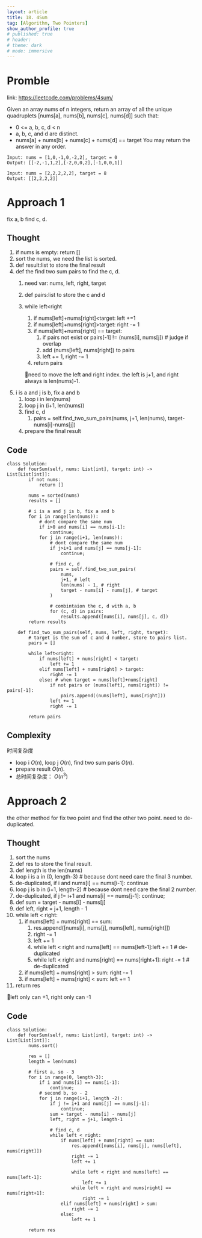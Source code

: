 ```yaml
---
layout: article
title: 18. 4Sum
tag: [Algorithm, Two Pointers]
show_author_profile: true
# published: true
# header:
# theme: dark
# mode: immersive
---
```


# Promble

link: https://leetcode.com/problems/4sum/

Given an array nums of n integers, return an array of all the unique quadruplets [nums[a], nums[b], nums[c], nums[d]] such that:

- 0 <= a, b, c, d < n
- a, b, c, and d are distinct.
- nums[a] + nums[b] + nums[c] + nums[d] == target
You may return the answer in any order.

```
Input: nums = [1,0,-1,0,-2,2], target = 0
Output: [[-2,-1,1,2],[-2,0,0,2],[-1,0,0,1]]
```

```
Input: nums = [2,2,2,2,2], target = 8
Output: [[2,2,2,2]]
```

# Approach 1

fix a, b find c, d.

## Thought

1. if nums is empty: return []
2. sort the nums, we need the list is sorted.
3. def result:list to store the final result
4. def the find two sum pairs to find the c, d.
   1. need var: nums, left, right, target 
   2. def pairs:list to store the c and d 
   3. while left<right
      1. if nums[left]+nums[right]<target: left +=1
      2. if nums[left]+nums[right]>target: right -= 1
      3. if nums[left]+nums[right] == target:
         1. if pairs not exist or pairs[-1] != (nums[i], nums[j]) # judge if overlap
         2. add (nums[left], nums[right]) to pairs
         3. left += 1, right -= 1
      4. return pairs

        📓need to move the left and right index. the left is j+1, and right always is len(nums)-1.
5. i is a and j is b, fix a and b 
   1. loop i in len(nums)
   2. loop j in (i+1, len(nums))
   3. find c, d
      1. pairs = self.find_two_sum_pairs(nums, j+1, len(nums), target-nums[i]-nums[j])
   4. prepare the final result 


## Code 

```
class Solution:
    def fourSum(self, nums: List[int], target: int) -> List[List[int]]:
        if not nums:
            return [] 

        nums = sorted(nums)
        results = []

        # i is a and j is b, fix a and b
        for i in range(len(nums)):
            # dont compare the same num
            if i>0 and nums[i] == nums[i-1]:
                continue;
            for j in range(i+1, len(nums)):
                # dont compare the same num
                if j>i+1 and nums[j] == nums[j-1]:
                    continue;

                # find c, d
                pairs = self.find_two_sum_pairs(
                    nums,
                    j+1, # left 
                    len(nums) - 1, # right 
                    target - nums[i] - nums[j], # target 
                )

                # combintaion the c, d with a, b
                for (c, d) in pairs:
                    results.append([nums[i], nums[j], c, d])
        return results 

    def find_two_sum_pairs(self, nums, left, right, target):
        # target is the sum of c and d number, store to pairs list.
        pairs = []

        while left<right:
            if nums[left] + nums[right] < target:
                left += 1
            elif nums[left] + nums[right] > target:
                right -= 1 
            else: # when target = nums[left]+nums[right]
                if not pairs or (nums[left], nums[right]) != pairs[-1]:
                    pairs.append((nums[left], nums[right]))
                left += 1 
                right -= 1

        return pairs 

```

## Complexity

时间复杂度

- loop i $O(n)$, loop j $O(n)$, find two sum paris $O(n)$.
- prepare result $O(n)$.
- 总时间复杂度： $O(n^3)$

# Approach 2

the other method for fix two point and find the other two point.
need to de-duplicated.

## Thought 

1. sort the nums 
2. def res to store the final result.
3. def length is the len(nums)
4. loop i is a in (0, length-3) # because dont need care the final 3 number.
5. de-duplicated, if i and nums[i] == nums[i-1]: continue
6. loop j is b in (i+1, length-2) # because dont need care the final 2 number.
7. de-duplicated, if j != i+1 and nums[i] == nums[j-1]: continue;
8. def sum = target - nums[i] - nums[j]
9. def left, right = j+1, length - 1
10. while left < right:
    1.  if nums[left] + nums[right] == sum:
        1.  res.append([nums[i], nums[j], nums[left], nums[right]])
        2. right -= 1
        3. left += 1
        4. while left < right and nums[left] == nums[left-1]:left += 1 # de-duplicated
        5. while left < right and nums[right] == nums[right+1]: right -= 1 # de-duplicated
    2. if nums[left] + nums[right] > sum: right -= 1
    3. if nums[left] + nums[right] < sum: left += 1
11. return res 

📓left only can +1, right only can -1

## Code 
```
class Solution:
    def fourSum(self, nums: List[int], target: int) -> List[List[int]]:
        nums.sort()

        res = []
        length = len(nums)

        # first a, so - 3
        for i in range(0, length-3):
            if i and nums[i] == nums[i-1]:
                continue;      
            # second b, so - 2
            for j in range(i+1, length -2):
                if j != i+1 and nums[j] == nums[j-1]:
                    continue;
                sum = target - nums[i] - nums[j]
                left, right = j+1, length-1

                # find c, d
                while left < right:
                    if nums[left] + nums[right] == sum:
                        res.append([nums[i], nums[j], nums[left], nums[right]])
                        right -= 1
                        left += 1

                        while left < right and nums[left] == nums[left-1]:
                            left += 1
                        while left < right and nums[right] == nums[right+1]:
                            right -= 1
                    elif nums[left] + nums[right] > sum:
                        right -= 1
                    else:
                        left += 1 
        
        return res
```
